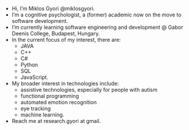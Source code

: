 - Hi, I’m Miklos Gyori @miklosgyori.
- I’m a cognitive psychologist, a (former) academic now on the move to software development.
- I’m currently learning software engineering and development @ Gabor Deenis College, Budapest, Hungary.
- In the current focus of my interest, there are:
    - JAVA
    - C++
    - C#
    - Python
    - SQL
    - JavaScript.
- My broader interest in technologies include:
    - assistive technologies, especially for people with autism
    - functional programming
    - automated emotion recognition
    - eye tracking
    - machine learning.
- Reach me at research.gyori at gmail.

<!---
miklosgyori/miklosgyori is a ✨ special ✨ repository because its `README.md` (this file) appears on your GitHub profile.
You can click the Preview link to take a look at your changes.
--->

